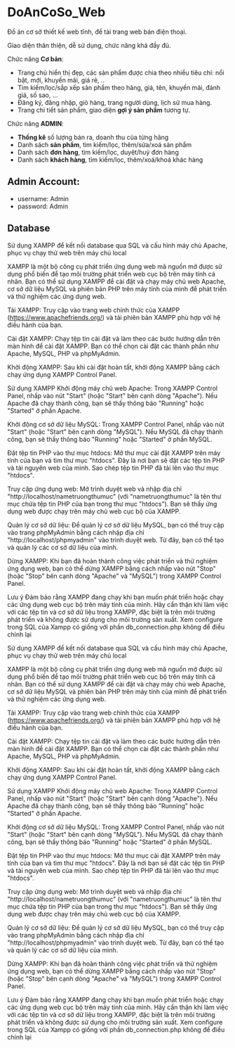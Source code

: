 # DoAnCoSo_Web

Đồ án cơ sở thiết kế  web tĩnh, đề tài trang web bán điện thoại.

Giao diện thân thiện, dễ sử dụng, chức năng khá đầy đủ.

Chức năng **Cơ bản**:

- Trang chủ hiển thị đẹp, các sản phẩm được chia theo nhiều tiêu chí: nổi bật, mới, khuyến mãi, giá rẻ, .. 
- Tìm kiếm/lọc/sắp xếp sản phẩm theo hãng, giá, tên, khuyến mãi, đánh giá, số sao, ...
- Đăng ký, đăng nhập, giỏ hàng, trang người dùng, lịch sử mua hàng.
- Trang chi tiết sản phẩm, giao diện **gợi ý sản phẩm** tương tự.

Chức năng **ADMIN**:

- **Thống kê** số lượng bán ra, doanh thu của từng hãng
- Danh sách **sản phẩm**, tìm kiếm/lọc, thêm/sửa/xoá sản phẩm
- Danh sách **đơn hàng**, tìm kiếm/lọc, duyệt/huỷ đơn hàng
- Danh sách **khách hàng**, tìm kiếm/lọc, thêm/xoá/khoá khác hàng

## Admin Account: 
+ username: Admin
+ password: Admin

## Database
Sử dụng XAMPP để kết nối database qua SQL và cấu hình máy chủ Apache, phục vụ chạy thử web trên máy chủ local

XAMPP là một bộ công cụ phát triển ứng dụng web mã nguồn mở được sử dụng phổ biến để tạo môi trường phát triển web cục bộ trên máy tính cá nhân. Bạn có thể sử dụng XAMPP để cài đặt và chạy máy chủ web Apache, cơ sở dữ liệu MySQL và phiên bản PHP trên máy tính của mình để phát triển và thử nghiệm các ứng dụng web.

Tải XAMPP: Truy cập vào trang web chính thức của XAMPP (https://www.apachefriends.org/) và tải phiên bản XAMPP phù hợp với hệ điều hành của bạn.

Cài đặt XAMPP: Chạy tệp tin cài đặt và làm theo các bước hướng dẫn trên màn hình để cài đặt XAMPP. Bạn có thể chọn cài đặt các thành phần như Apache, MySQL, PHP và phpMyAdmin.

Khởi động XAMPP: Sau khi cài đặt hoàn tất, khởi động XAMPP bằng cách chạy ứng dụng XAMPP Control Panel.

Sử dụng XAMPP Khởi động máy chủ web Apache: Trong XAMPP Control Panel, nhấp vào nút "Start" (hoặc "Start" bên cạnh dòng "Apache"). Nếu Apache đã chạy thành công, bạn sẽ thấy thông báo "Running" hoặc "Started" ở phần Apache.

Khởi động cơ sở dữ liệu MySQL: Trong XAMPP Control Panel, nhấp vào nút "Start" (hoặc "Start" bên cạnh dòng "MySQL"). Nếu MySQL đã chạy thành công, bạn sẽ thấy thông báo "Running" hoặc "Started" ở phần MySQL.

Đặt tệp tin PHP vào thư mục htdocs: Mở thư mục cài đặt XAMPP trên máy tính của bạn và tìm thư mục "htdocs". Đây là nơi bạn sẽ đặt các tệp tin PHP và tài nguyên web của mình. Sao chép tệp tin PHP đã tải lên vào thư mục "htdocs".

Truy cập ứng dụng web: Mở trình duyệt web và nhập địa chỉ "http://localhost/nametruongthumuc" (với "nametruongthumuc" là tên thư mục chứa tệp tin PHP của bạn trong thư mục "htdocs"). Bạn sẽ thấy ứng dụng web được chạy trên máy chủ web cục bộ của XAMPP.

Quản lý cơ sở dữ liệu: Để quản lý cơ sở dữ liệu MySQL, bạn có thể truy cập vào trang phpMyAdmin bằng cách nhập địa chỉ "http://localhost/phpmyadmin" vào trình duyệt web. Từ đây, bạn có thể tạo và quản lý các cơ sở dữ liệu của mình.

Dừng XAMPP: Khi bạn đã hoàn thành công việc phát triển và thử nghiệm ứng dụng web, bạn có thể dừng XAMPP bằng cách nhấp vào nút "Stop" (hoặc "Stop" bên cạnh dòng "Apache" và "MySQL") trong XAMPP Control Panel.

Lưu ý Đảm bảo rằng XAMPP đang chạy khi bạn muốn phát triển hoặc chạy các ứng dụng web cục bộ trên máy tính của mình. Hãy cẩn thận khi làm việc với các tệp tin và cơ sở dữ liệu trong XAMPP, đặc biệt là trên môi trường phát triển và không được sử dụng cho môi trường sản xuất. Xem configure trong SQL của Xampp có giống với phần db_connection.php không để điều chỉnh lại

Sử dụng XAMPP để kết nối database qua SQL và cấu hình máy chủ Apache, phục vụ chạy thử web trên máy chủ local

XAMPP là một bộ công cụ phát triển ứng dụng web mã nguồn mở được sử dụng phổ biến để tạo môi trường phát triển web cục bộ trên máy tính cá nhân. Bạn có thể sử dụng XAMPP để cài đặt và chạy máy chủ web Apache, cơ sở dữ liệu MySQL và phiên bản PHP trên máy tính của mình để phát triển và thử nghiệm các ứng dụng web.

Tải XAMPP: Truy cập vào trang web chính thức của XAMPP (https://www.apachefriends.org/) và tải phiên bản XAMPP phù hợp với hệ điều hành của bạn.

Cài đặt XAMPP: Chạy tệp tin cài đặt và làm theo các bước hướng dẫn trên màn hình để cài đặt XAMPP. Bạn có thể chọn cài đặt các thành phần như Apache, MySQL, PHP và phpMyAdmin.

Khởi động XAMPP: Sau khi cài đặt hoàn tất, khởi động XAMPP bằng cách chạy ứng dụng XAMPP Control Panel.

Sử dụng XAMPP Khởi động máy chủ web Apache: Trong XAMPP Control Panel, nhấp vào nút "Start" (hoặc "Start" bên cạnh dòng "Apache"). Nếu Apache đã chạy thành công, bạn sẽ thấy thông báo "Running" hoặc "Started" ở phần Apache.

Khởi động cơ sở dữ liệu MySQL: Trong XAMPP Control Panel, nhấp vào nút "Start" (hoặc "Start" bên cạnh dòng "MySQL"). Nếu MySQL đã chạy thành công, bạn sẽ thấy thông báo "Running" hoặc "Started" ở phần MySQL.

Đặt tệp tin PHP vào thư mục htdocs: Mở thư mục cài đặt XAMPP trên máy tính của bạn và tìm thư mục "htdocs". Đây là nơi bạn sẽ đặt các tệp tin PHP và tài nguyên web của mình. Sao chép tệp tin PHP đã tải lên vào thư mục "htdocs".

Truy cập ứng dụng web: Mở trình duyệt web và nhập địa chỉ "http://localhost/nametruongthumuc" (với "nametruongthumuc" là tên thư mục chứa tệp tin PHP của bạn trong thư mục "htdocs"). Bạn sẽ thấy ứng dụng web được chạy trên máy chủ web cục bộ của XAMPP.

Quản lý cơ sở dữ liệu: Để quản lý cơ sở dữ liệu MySQL, bạn có thể truy cập vào trang phpMyAdmin bằng cách nhập địa chỉ "http://localhost/phpmyadmin" vào trình duyệt web. Từ đây, bạn có thể tạo và quản lý các cơ sở dữ liệu của mình.

Dừng XAMPP: Khi bạn đã hoàn thành công việc phát triển và thử nghiệm ứng dụng web, bạn có thể dừng XAMPP bằng cách nhấp vào nút "Stop" (hoặc "Stop" bên cạnh dòng "Apache" và "MySQL") trong XAMPP Control Panel.

Lưu ý Đảm bảo rằng XAMPP đang chạy khi bạn muốn phát triển hoặc chạy các ứng dụng web cục bộ trên máy tính của mình. Hãy cẩn thận khi làm việc với các tệp tin và cơ sở dữ liệu trong XAMPP, đặc biệt là trên môi trường phát triển và không được sử dụng cho môi trường sản xuất. Xem configure trong SQL của Xampp có giống với phần db_connection.php không để điều chỉnh lại
